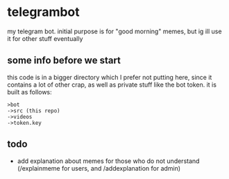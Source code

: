 # telegrambot
my telegram bot. initial purpose is for "good morning" memes, but ig ill use it for other stuff eventually

## some info before we start
this code is in a bigger directory which I prefer not putting here, since it contains a lot of other
crap, as well as private stuff like the bot token.
it is built as follows:
```
>bot
->src (this repo)
->videos
->token.key
```

## todo

* add explanation about memes for those who do not understand (/explainmeme for users, and /addexplanation for admin)
